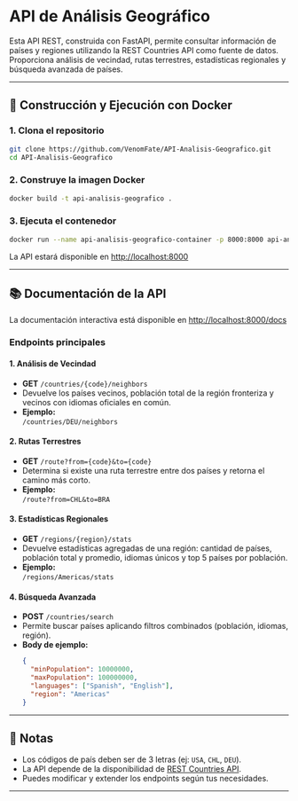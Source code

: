 # API de Análisis Geográfico

Esta API REST, construida con FastAPI, permite consultar información de países y regiones utilizando la REST Countries API como fuente de datos. Proporciona análisis de vecindad, rutas terrestres, estadísticas regionales y búsqueda avanzada de países.

---

## 🚀 Construcción y Ejecución con Docker

### 1. Clona el repositorio

```bash
git clone https://github.com/VenomFate/API-Analisis-Geografico.git
cd API-Analisis-Geografico
```

### 2. Construye la imagen Docker

```bash
docker build -t api-analisis-geografico .
```

### 3. Ejecuta el contenedor

```bash
docker run --name api-analisis-geografico-container -p 8000:8000 api-analisis-geografico
```

La API estará disponible en [http://localhost:8000](http://localhost:8000)

---

## 📚 Documentación de la API

La documentación interactiva está disponible en [http://localhost:8000/docs](http://localhost:8000/docs)

### Endpoints principales

#### 1. **Análisis de Vecindad**
- **GET** `/countries/{code}/neighbors`
- Devuelve los países vecinos, población total de la región fronteriza y vecinos con idiomas oficiales en común.
- **Ejemplo:**  
  `/countries/DEU/neighbors`

#### 2. **Rutas Terrestres**
- **GET** `/route?from={code}&to={code}`
- Determina si existe una ruta terrestre entre dos países y retorna el camino más corto.
- **Ejemplo:**  
  `/route?from=CHL&to=BRA`

#### 3. **Estadísticas Regionales**
- **GET** `/regions/{region}/stats`
- Devuelve estadísticas agregadas de una región: cantidad de países, población total y promedio, idiomas únicos y top 5 países por población.
- **Ejemplo:**  
  `/regions/Americas/stats`

#### 4. **Búsqueda Avanzada**
- **POST** `/countries/search`
- Permite buscar países aplicando filtros combinados (población, idiomas, región).
- **Body de ejemplo:**
    ```json
    {
      "minPopulation": 10000000,
      "maxPopulation": 100000000,
      "languages": ["Spanish", "English"],
      "region": "Americas"
    }
    ```

---

## 📝 Notas

- Los códigos de país deben ser de 3 letras (ej: `USA`, `CHL`, `DEU`).
- La API depende de la disponibilidad de [REST Countries API](https://restcountries.com/).
- Puedes modificar y extender los endpoints según tus necesidades.

---